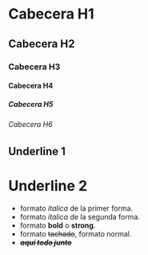 # Cabecera H1
## Cabecera H2
### Cabecera H3
#### Cabecera H4
##### Cabecera H5
###### Cabecera H6

Underline 1
-----------

Underline 2
===========

- formato *italica* de la primer forma.
- formato _italica_ de la segunda forma.
- formato **bold** o __strong__.
- formato ~~tachado~~, formato normal.
- ~~***aqui todo junto***~~